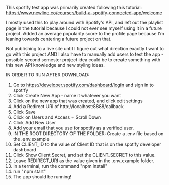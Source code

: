 This spotify test app was primarily created following this tutorial:
https://www.newline.co/courses/build-a-spotify-connected-app/welcome

I mostly used this to play around with Spotify's API, and left out the playlist page in the tutorial
because I could not ever see myself using it in a future project. Added an average popularity score
to the profile page because I'm leaning towards centering a future project on that.

Not publishing to a live site until I figure out what direction exactly I want to go with this project
AND I also have to manually add users to test the app - possible second semester project idea could be 
to create something with this new API knowledge and new styling ideas. 

IN ORDER TO RUN AFTER DOWNLOAD: 
1. Go to https://developer.spotify.com/dashboard/login and sign in to spotify
2. Click Create New App - name it whatever you want
3. Click on the new app that was created, and click edit settings
4. Add a Redirect URI of http://localhost:8888/callback
5. Click Save
6. Click on Users and Access + Scroll Down
7. Click Add New User 
8. Add your email that you use for spotify as a verified user.
9. IN THE ROOT DIRECTORY OF THE FOLDER: Create a .env file based on the .env.example 
10. Set CLIENT_ID to the value of Client ID that is on the spotify developer dashboard
11. Click Show Client Secret, and set the CLIENT_SECRET to this value.
12. Leave REDIRECT_URI as the value given in the .env.example folder.
13. In a terminal, run the command "npm install"
14. run "npm start"
15. The app should be running!

